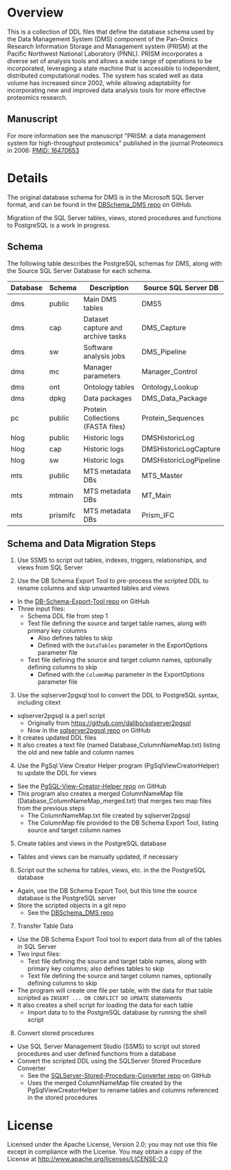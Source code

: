 # Overview

This is a collection of DDL files that define the database schema used by
the Data Management System (DMS) component of the Pan-Omics Research 
Information Storage and Management system (PRISM) at the Pacific Northwest 
National Laboratory (PNNL).  PRISM incorporates a diverse set of analysis 
tools and allows a wide range of operations to be incorporated, leveraging 
a state machine that is accessible to independent, distributed computational 
nodes. The system has scaled well as data volume has increased since 2002, 
while allowing adaptability for incorporating new and improved data analysis 
tools for more effective proteomics research.

## Manuscript

For more information see the manuscript "PRISM: a data management system 
for high-throughput proteomics" published in the journal Proteomics in 2006:
[PMID: 16470653](https://www.ncbi.nlm.nih.gov/pubmed/?term=16470653)

# Details

The original database schema for DMS is in the Microsoft SQL Server format, and can be found 
in the [DBSchema_DMS repo](https://github.com/PNNL-Comp-Mass-Spec/DBSchema_DMS) on GitHub.

Migration of the SQL Server tables, views, stored procedures and functions to PostgreSQL is a work in progress.

## Schema

The following table describes the PostgreSQL schemas for DMS, along with the Source SQL Server Database for each schema.

|Database | Schema   | Description                         | Source SQL Server DB   |
|---------|----------|-------------------------------------|------------------------|
| dms     | public   | Main DMS tables                     | DMS5                   |
| dms     | cap      | Dataset capture and archive tasks   | DMS_Capture            |
| dms     | sw       | Software analysis jobs              | DMS_Pipeline           |
| dms     | mc       | Manager parameters                  | Manager_Control        |
| dms     | ont      | Ontology tables                     | Ontology_Lookup        |
| dms     | dpkg     | Data packages                       | DMS_Data_Package       |
| pc      | public   | Protein Collections (FASTA files)   | Protein_Sequences      |
| hlog    | public   | Historic logs                       | DMSHistoricLog         |
| hlog    | cap      | Historic logs                       | DMSHistoricLogCapture  |
| hlog    | sw       | Historic logs                       | DMSHistoricLogPipeline |
| mts     | public   | MTS metadata DBs                    | MTS_Master             |
| mts     | mtmain   | MTS metadata DBs                    | MT_Main                |
| mts     | prismifc | MTS metadata DBs                    | Prism_IFC              |

## Schema and Data Migration Steps

1. Use SSMS to script out tables, indexes, triggers, relationships, and views from SQL Server

2. Use the DB Schema Export Tool to pre-process the scripted DDL to rename columns and skip unwanted tables and views
* In the [DB-Schema-Export-Tool repo](https://github.com/PNNL-Comp-Mass-Spec/DB-Schema-Export-Tool) on GitHub
* Three input files:
  * Schema DDL file from step 1
  * Text file defining the source and target table names, along with primary key columns
    * Also defines tables to skip
    * Defined with the `DataTables` parameter in the ExportOptions parameter file
  * Text file defining the source and target column names, optionally defining columns to skip
    * Defined with the `ColumnMap` parameter in the ExportOptions parameter file

3. Use the sqlserver2pgsql tool to convert the DDL to PostgreSQL syntax, including citext
* sqlserver2pgsql is a perl script
  * Originally from https://github.com/dalibo/sqlserver2pgsql
  * Now in the [sqlserver2pgsql repo](https://github.com/PNNL-Comp-Mass-Spec/sqlserver2pgsql) on GitHub
* It creates updated DDL files
* It also creates a text file (named Database_ColumnNameMap.txt) listing the old and new table and column names

4. Use the PgSql View Creator Helper program (PgSqlViewCreatorHelper) to update the DDL for views
* See the [PgSQL-View-Creator-Helper repo](https://github.com/PNNL-Comp-Mass-Spec/PgSQL-View-Creator-Helper) on GitHub
* This program also creates a merged ColumnNameMap file (Database_ColumnNameMap_merged.txt) that merges two map files from the previous steps
  * The ColumnNameMap.txt file created by sqlserver2pgsql
  * The ColumnMap file provided to the DB Schema Export Tool, listing source and target column names

5. Create tables and views in the PostgreSQL database
* Tables and views can be manually updated, if necessary

6. Script out the schema for tables, views, etc. in the the PostgreSQL database
* Again, use the DB Schema Export Tool, but this time the source database is the PostgreSQL server
* Store the scripted objects in a git repo
  * See the [DBSchema_DMS repo](https://github.com/PNNL-Comp-Mass-Spec/DBSchema_DMS)

7. Transfer Table Data
* Use the DB Schema Export Tool tool to export data from all of the tables in SQL Server
* Two input files:
  * Text file defining the source and target table names, along with primary key columns; also defines tables to skip
  * Text file defining the source and target column names, optionally defining columns to skip
* The program will create one file per table, with the data for that table scripted as `INSERT ... ON CONFLICT DO UPDATE` statements
* It also creates a shell script for loading the data for each table
  * Import data to to the PostgreSQL database by running the shell script

8. Convert stored procedures
* Use SQL Server Management Studio (SSMS) to script out stored procedures and user defined functions from a database
* Convert the scripted DDL using the SQLServer Stored Procedure Converter
  * See the [SQLServer-Stored-Procedure-Converter repo](https://github.com/PNNL-Comp-Mass-Spec/SQLServer-Stored-Procedure-Converter) on GitHub
  * Uses the merged ColumnNameMap file created by the PgSqlViewCreatorHelper to rename tables and columns referenced in the stored procedures


# License

Licensed under the Apache License, Version 2.0; you may not use this file except 
in compliance with the License.  You may obtain a copy of the License at 
http://www.apache.org/licenses/LICENSE-2.0
